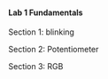 #### **Lab 1 Fundamentals** ####

  Section 1: blinking





  Section 2: Potentiometer





  Section 3: RGB
